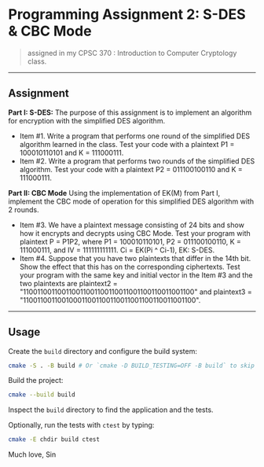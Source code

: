 # Programming Assignment 2: S-DES & CBC Mode

> assigned in my CPSC 370 : Introduction to Computer Cryptology class.

---
## Assignment 
**Part I: S-DES:**
The purpose of this assignment is to implement an algorithm for encryption with the simplified DES algorithm.
- Item #1. Write a program that performs one round of the simplified DES algorithm learned in the class. Test your code with a plaintext P1 = 100010110101 and K = 111000111.
- Item #2. Write a program that performs two rounds of the simplified DES algorithm. Test your code with a plaintext P2 = 011100100110 and K = 111000111.

**Part II: CBC Mode**
Using the implementation of EK(M) from Part I, implement the CBC mode of operation for this simplified DES algorithm with 2 rounds.
- Item #3.  We have a plaintext message consisting of 24 bits and show how it encrypts and decrypts using CBC Mode. Test your program with plaintext P = P1P2, where P1 = 100010110101, P2 = 011100100110, K = 111000111, and IV = 111111111111. Ci = EK(Pi ^ Ci-1), EK: S-DES.
- Item #4. Suppose that you have two plaintexts that differ in the 14th bit. Show the effect that this has on the corresponding ciphertexts. Test your program with the same key and initial vector in the Item #3 and the two plaintexts are 
plaintext2 = "110011001100110011001100110011001100110011001100" and 
plaintext3 = "110011001100100011001100110011001100110011001100".

---
## Usage

Create the `build` directory and configure the build system:

```bash
cmake -S . -B build # Or `cmake -D BUILD_TESTING=OFF -B build` to skip tests. 
```

Build the project:
```bash
cmake --build build
```
Inspect the `build` directory to find the application and the tests.

Optionally, run the tests with `ctest` by typing:
```bash
cmake -E chdir build ctest
```
Much love, Sin
